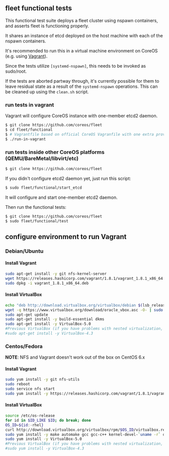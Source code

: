 ## fleet functional tests

This functional test suite deploys a fleet cluster using nspawn containers, and asserts fleet is functioning properly.

It shares an instance of etcd deployed on the host machine with each of the nspawn containers.

It's recommended to run this in a virtual machine environment on CoreOS (e.g. using [Vagrant][test-in-vagrant]).

Since the tests utilize `[systemd-nspawn]`, this needs to be invoked as sudo/root.

If the tests are aborted partway through, it's currently possible for them to leave residual state as a result of the `systemd-nspawn` operations. This can be cleaned up using the `clean.sh` script.

### run tests in vagrant

Vagrant will configure CoreOS instance with one-member etcd2 daemon.

```sh
$ git clone https://github.com/coreos/fleet
$ cd fleet/functional
$ # Vagrantfile based on official CoreOS Vagranfile with one extra provision string
$ ./run-in-vagrant
```

### run tests inside other CoreOS platforms (QEMU/BareMetal/libvirt/etc)

```sh
$ git clone https://github.com/coreos/fleet
```

If you didn't configure etcd2 daemon yet, just run this script:

```sh
$ sudo fleet/functional/start_etcd
```

It will configure and start one-member etcd2 daemon.

Then run the functional tests:

```sh
$ git clone https://github.com/coreos/fleet
$ sudo fleet/functional/test
```

## configure environment to run Vagrant

### Debian/Ubuntu

#### Install Vagrant

```sh
sudo apt-get install -y git nfs-kernel-server
wget https://releases.hashicorp.com/vagrant/1.8.1/vagrant_1.8.1_x86_64.deb
sudo dpkg -i vagrant_1.8.1_x86_64.deb
```

#### Install VirtualBox

```sh
echo "deb http://download.virtualbox.org/virtualbox/debian $(lsb_release -sc) contrib" | sudo tee /etc/apt/sources.list.d/virtualbox.list
wget -q https://www.virtualbox.org/download/oracle_vbox.asc -O- | sudo apt-key add -
sudo apt-get update
sudo apt-get install -y build-essential dkms
sudo apt-get install -y VirtualBox-5.0
#Previous VirtualBox (if you have problems with nested virtualization, more info here: https://www.virtualbox.org/ticket/14965)
#sudo apt-get install -y VirtualBox-4.3
```

### Centos/Fedora

**NOTE**: NFS and Vagrant doesn't work out of the box on CentOS 6.x

#### Install Vagrant

```sh
sudo yum install -y git nfs-utils
sudo reboot
sudo service nfs start
sudo yum install -y https://releases.hashicorp.com/vagrant/1.8.1/vagrant_1.8.1_x86_64.rpm
```

#### Install VirtualBox

```sh
source /etc/os-release
for id in $ID_LIKE $ID; do break; done
OS_ID=${id:-rhel}
curl http://download.virtualbox.org/virtualbox/rpm/$OS_ID/virtualbox.repo | sudo tee /etc/yum.repos.d/virtualbox.repo
sudo yum install -y make automake gcc gcc-c++ kernel-devel-`uname -r` dkms
sudo yum install -y VirtualBox-5.0
#Previous VirtualBox (if you have problems with nested virtualization, more info here: https://www.virtualbox.org/ticket/14965)
#sudo yum install -y VirtualBox-4.3
```

[test-in-vagrant]: #run-tests-in-vagrant
[systemd-nspawn]: https://www.freedesktop.org/software/systemd/man/systemd-nspawn.html
